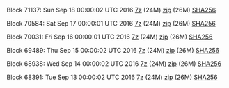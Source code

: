 Block 71137: Sun Sep 18 00:00:02 UTC 2016 [7z](https://transfer.sh/mIrHD/bootstrap.dat.20160918.7z) (24M) [zip](https://transfer.sh/xbeQC/bootstrap.dat.20160918.zip) (26M) [SHA256](https://transfer.sh/8jHwt/sha256.txt)

Block 70584: Sat Sep 17 00:00:01 UTC 2016 [7z](https://transfer.sh/C11af/bootstrap.dat.20160917.7z) (24M) [zip](https://transfer.sh/w0ppD/bootstrap.dat.20160917.zip) (26M) [SHA256](https://transfer.sh/sUsm8/sha256.txt)

Block 70031: Fri Sep 16 00:00:01 UTC 2016 [7z](https://transfer.sh/dnVm0/bootstrap.dat.20160916.7z) (24M) [zip](https://transfer.sh/sT31m/bootstrap.dat.20160916.zip) (26M) [SHA256](https://transfer.sh/Cdzs8/sha256.txt)

Block 69489: Thu Sep 15 00:00:02 UTC 2016 [7z](https://transfer.sh/12AlN2/bootstrap.dat.20160915.7z) (24M) [zip](https://transfer.sh/13lgzb/bootstrap.dat.20160915.zip) (26M) [SHA256](https://transfer.sh/7Hyhk/sha256.txt)

Block 68938: Wed Sep 14 00:00:02 UTC 2016 [7z](https://transfer.sh/PZDJd/bootstrap.dat.20160914.7z) (24M) [zip](https://transfer.sh/fUQsh/bootstrap.dat.20160914.zip) (26M) [SHA256](https://transfer.sh/14E1cX/sha256.txt)

Block 68391: Tue Sep 13 00:00:02 UTC 2016 [7z](https://transfer.sh/MvbOe/bootstrap.dat.20160913.7z) (24M) [zip](https://transfer.sh/Km9Br/bootstrap.dat.20160913.zip) (26M) [SHA256](https://transfer.sh/Rqdp/sha256.txt)
